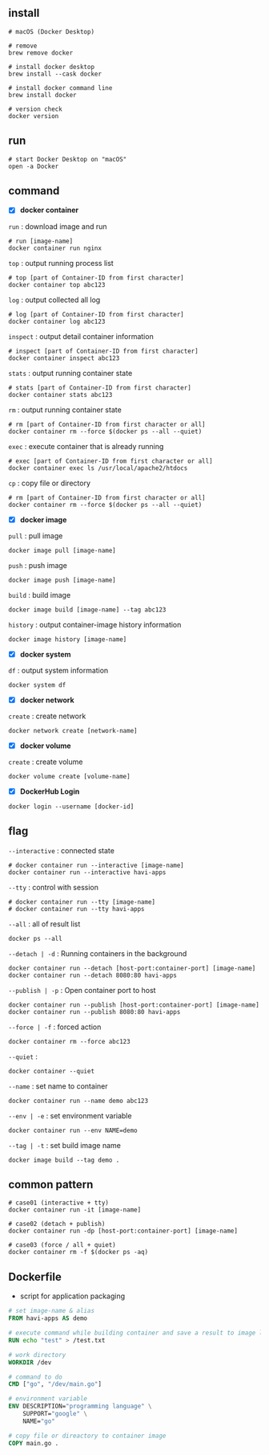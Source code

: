 
## install

```console
# macOS (Docker Desktop)

# remove 
brew remove docker

# install docker desktop
brew install --cask docker

# install docker command line
brew install docker

# version check
docker version
```

## run
```console
# start Docker Desktop on "macOS"
open -a Docker
```

## command

- [x] **docker container**

`run`  :  download image and run
```console
# run [image-name]
docker container run nginx
```

`top`  :  output running process list
```console
# top [part of Container-ID from first character]
docker container top abc123
```

`log`  :  output collected all log
```console
# log [part of Container-ID from first character]
docker container log abc123
```

`inspect`  :  output detail container information
```console
# inspect [part of Container-ID from first character]
docker container inspect abc123
```

`stats`  :  output running container state
```console
# stats [part of Container-ID from first character]
docker container stats abc123
```

`rm`  :  output running container state
```console
# rm [part of Container-ID from first character or all]
docker container rm --force $(docker ps --all --quiet)
```
`exec`  :  execute container that is already running
```console
# exec [part of Container-ID from first character or all]
docker container exec ls /usr/local/apache2/htdocs
```

`cp`  :  copy file or directory
```console
# rm [part of Container-ID from first character or all]
docker container rm --force $(docker ps --all --quiet)
```

- [x] **docker image**

`pull`  :  pull image
```console
docker image pull [image-name]
```

`push`  :  push image
```console
docker image push [image-name]
```

`build`  :  build image
```console
docker image build [image-name] --tag abc123
```

`history`  :  output container-image history information
```console
docker image history [image-name]
```

- [x] **docker system**

`df`  :  output system information
```console
docker system df
```

- [x] **docker network**

`create`  :  create network
```console
docker network create [network-name]
```

- [x] **docker  volume**

`create`  :  create volume
```console
docker volume create [volume-name]
```

- [x] **DockerHub Login**
```console
docker login --username [docker-id]
```

## flag
`--interactive`  :  connected state
```console
# docker container run --interactive [image-name]
docker container run --interactive havi-apps
```

`--tty`  :  control with session
```console
# docker container run --tty [image-name]
# docker container run --tty havi-apps
```

`--all`  :  all of result list
```console
docker ps --all
```

`--detach | -d`  :  Running containers in the background
```console
docker container run --detach [host-port:container-port] [image-name]
docker container run --detach 8080:80 havi-apps
```

`--publish | -p`  :  Open container port to host
```console
docker container run --publish [host-port:container-port] [image-name]
docker container run --publish 8080:80 havi-apps
```

`--force | -f`  :  forced action
```console
docker container rm --force abc123
```

`--quiet`  : 
```console
docker container --quiet
```

`--name`  :  set name to container
```console
docker container run --name demo abc123
```

`--env | -e`  :  set environment variable
```console
docker container run --env NAME=demo
```

`--tag | -t`  :  set build image name
```console
docker image build --tag demo .
```

## common pattern 
```console
# case01 (interactive + tty)
docker container run -it [image-name]

# case02 (detach + publish)
docker container run -dp [host-port:container-port] [image-name]

# case03 (force / all + quiet)
docker container rm -f $(docker ps -aq)
```

## Dockerfile
- script for application packaging

```dockerfile
# set image-name & alias
FROM havi-apps AS demo

# execute command while building container and save a result to image layer
RUN echo "test" > /test.txt

# work directory
WORKDIR /dev

# command to do
CMD ["go", "/dev/main.go"] 

# environment variable
ENV DESCRIPTION="programming language" \
    SUPPORT="google" \
    NAME="go"

# copy file or direactory to container image
COPY main.go .
```
